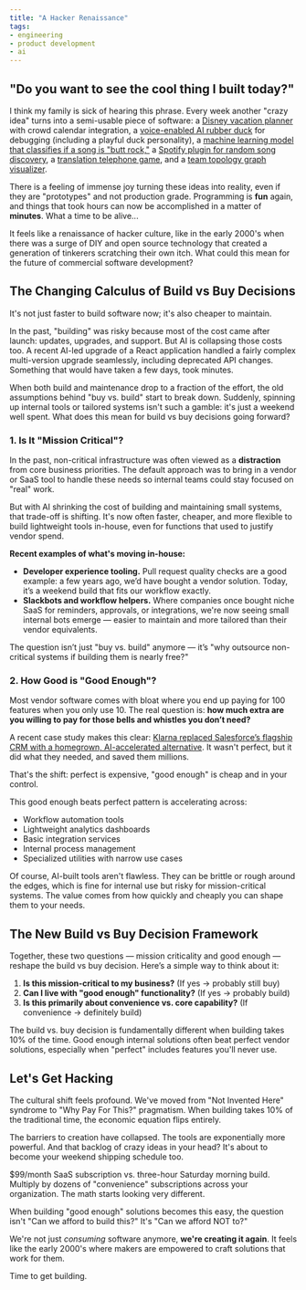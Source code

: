 ```yaml
---
title: "A Hacker Renaissance"
tags:
- engineering
- product development
- ai
---
```


## "Do you want to see the cool thing I built today?"

I think my family is sick of hearing this phrase. Every week another "crazy idea" turns into a semi-usable piece of software: a [Disney vacation planner](https://github.com/wireframe/disney-planner) with crowd calendar integration, a [voice-enabled AI rubber duck](https://github.com/wireframe/rubberduck) for debugging (including a playful duck personality), a [machine learning model that classifies if a song is "butt rock,"](https://github.com/wireframe/is-it-butt-rock) a [Spotify plugin for random song discovery](https://github.com/wireframe/song-of-the-day), a [translation telephone game](https://github.com/wireframe/translate_telephone), and a [team topology graph visualizer](https://github.com/wireframe/team-topology-graph).

There is a feeling of immense joy turning these ideas into reality, even if they are "prototypes" and not production grade.  Programming is __fun__ again,  and things that took hours can now be accomplished in a matter of __minutes__.  What a time to be alive...  

It feels like a renaissance of hacker culture, like in the early 2000's when there was a surge of DIY and open source technology that created a generation of tinkerers scratching their own itch.   What could this mean for the future of commercial software development?  

## The Changing Calculus of Build vs Buy Decisions

It's not just faster to build software now; it's also cheaper to maintain.

In the past, "building" was risky because most of the cost came after launch: updates, upgrades, and support. But AI is collapsing those costs too.  A recent AI-led upgrade of a React application handled a fairly complex multi-version upgrade seamlessly, including deprecated API changes.  Something that would have taken a few days, took minutes.

When both build and maintenance drop to a fraction of the effort, the old assumptions behind "buy vs. build" start to break down. Suddenly, spinning up internal tools or tailored systems isn't such a gamble: it's just a weekend well spent.  What does this mean for build vs buy decisions going forward?

### 1. Is It "Mission Critical"?

In the past, non-critical infrastructure was often viewed as a **distraction** from core business priorities. The default approach was to bring in a vendor or SaaS tool to handle these needs so internal teams could stay focused on "real" work.

But with AI shrinking the cost of building and maintaining small systems, that trade-off is shifting. It's now often faster, cheaper, and more flexible to build lightweight tools in-house, even for functions that used to justify vendor spend.

**Recent examples of what's moving in-house:**
* **Developer experience tooling.** Pull request quality checks are a good example: a few years ago, we’d have bought a vendor solution. Today, it’s a weekend build that fits our workflow exactly.
* **Slackbots and workflow helpers.** Where companies once bought niche SaaS for reminders, approvals, or integrations, we're now seeing small internal bots emerge — easier to maintain and more tailored than their vendor equivalents.

The question isn’t just "buy vs. build" anymore — it’s "why outsource non-critical systems if building them is nearly free?"

### 2. How Good is "Good Enough"?

Most vendor software comes with bloat where you end up paying for 100 features when you only use 10. The real question is: **how much extra are you willing to pay for those bells and whistles you don’t need?**

A recent case study makes this clear: [Klarna replaced Salesforce’s flagship CRM with a homegrown, AI-accelerated alternative](https://techcrunch.com/2025/03/04/klarna-ceo-doubts-that-other-companies-will-replace-salesforce-with-ai/). It wasn't perfect, but it did what they needed, and saved them millions.

That's the shift: perfect is expensive, "good enough" is cheap and in your control.  

This good enough beats perfect pattern is accelerating across:
* Workflow automation tools
* Lightweight analytics dashboards
* Basic integration services
* Internal process management
* Specialized utilities with narrow use cases

Of course, AI-built tools aren't flawless. They can be brittle or rough around the edges, which is fine for internal use but risky for mission-critical systems. The value comes from how quickly and cheaply you can shape them to your needs.

## The New Build vs Buy Decision Framework

Together, these two questions — mission criticality and good enough — reshape the build vs buy decision. Here’s a simple way to think about it:

1. **Is this mission-critical to my business?** (If yes → probably still buy)
2. **Can I live with "good enough" functionality?** (If yes → probably build)
3. **Is this primarily about convenience vs. core capability?** (If convenience → definitely build)

The build vs. buy decision is fundamentally different when building takes 10% of the time. Good enough internal solutions often beat perfect vendor solutions, especially when "perfect" includes features you'll never use.

## Let's Get Hacking

The cultural shift feels profound. We've moved from "Not Invented Here" syndrome to "Why Pay For This?" pragmatism. When building takes 10% of the traditional time, the economic equation flips entirely.

The barriers to creation have collapsed. The tools are exponentially more powerful. And that backlog of crazy ideas in your head? It's about to become your weekend shipping schedule too.

$99/month SaaS subscription vs. three-hour Saturday morning build. Multiply by dozens of "convenience" subscriptions across your organization. The math starts looking very different.

When building "good enough" solutions becomes this easy, the question isn't "Can we afford to build this?" It's "Can we afford NOT to?"

We're not just *consuming* software anymore, **we're creating it again**. It feels like the early 2000's where makers are empowered to craft solutions that work for them.

Time to get building.